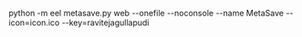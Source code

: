python -m eel metasave.py web --onefile --noconsole --name MetaSave --icon=icon.ico --key=ravitejagullapudi